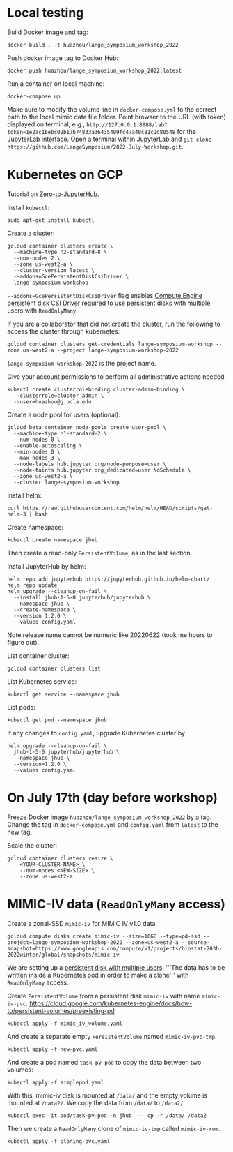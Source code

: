 # Local testing

Build Docker image and tag:
```
docker build . -t huazhou/lange_symposium_workshop_2022
```

Push docker image tag to Docker Hub:
```
docker push huazhou/lange_symposium_workshop_2022:latest
```

Run a container on local machine:
```
docker-compose up
```
Make sure to modify the volume line in `docker-compose.yml` to the correct path to the local mimic data file folder. Point browser to the URL (with token) displayed on terminal, e.g., `http://127.0.0.1:8888/lab?token=1e2ac1bebc02b17b74833a36435499fc47a40c81c2d80548` for the JupyterLab interface. Open a terminal within JupyterLab and `git clone https://github.com/LangeSymposium/2022-July-Workshop.git`.

# Kubernetes on GCP

Tutorial on [Zero-to-JupyterHub](https://zero-to-jupyterhub.readthedocs.io/).

Install `kubectl`:
```
sudo apt-get install kubectl
```

Create a cluster:
```
gcloud container clusters create \
  --machine-type n2-standard-8 \
  --num-nodes 2 \
  --zone us-west2-a \
  --cluster-version latest \
  --addons=GcePersistentDiskCsiDriver \
  lange-symposium-workshop
```
`--addons=GcePersistentDiskCsiDriver` flag enables [Compute Engine persistent disk CSI Driver](https://cloud.google.com/kubernetes-engine/docs/how-to/persistent-volumes/gce-pd-csi-driver) required to use persistent disks with multiple users with `ReadOnlyMany`.

If you are a collaborator that did not create the cluster, run the following to access the cluster through kubernetes:
```
gcloud container clusters get-credentials lange-symposium-workshop --zone us-west2-a --project lange-symposium-workshop-2022
```
`lange-symposium-workshop-2022` is the project name. 

Give your account permissions to perform all administrative actions needed.
```
kubectl create clusterrolebinding cluster-admin-binding \
  --clusterrole=cluster-admin \
  --user=huazhou@g.ucla.edu
```

Create a node pool for users (optional):
```
gcloud beta container node-pools create user-pool \
  --machine-type n1-standard-2 \
  --num-nodes 0 \
  --enable-autoscaling \
  --min-nodes 0 \
  --max-nodes 3 \
  --node-labels hub.jupyter.org/node-purpose=user \
  --node-taints hub.jupyter.org_dedicated=user:NoSchedule \
  --zone us-west2-a \
  --cluster lange-symposium-workshop
```

Install helm:
```
curl https://raw.githubusercontent.com/helm/helm/HEAD/scripts/get-helm-3 | bash
```


Create namespace:
```
kubectl create namespace jhub
```

Then create a read-only `PersistentVolume`, as in the last section. 

Install JupyterHub by helm:
```
helm repo add jupyterhub https://jupyterhub.github.io/helm-chart/
helm repo update
helm upgrade --cleanup-on-fail \
  --install jhub-1-5-0 jupyterhub/jupyterhub \
  --namespace jhub \
  --create-namespace \
  --version 1.2.0 \
  --values config.yaml
```
Note release name cannot be numeric like 20220622 (took me hours to figure out).

List container cluster:
```
gcloud container clusters list
```

List Kubernetes service:
```
kubectl get service --namespace jhub
```

List pods:
```
kubectl get pod --namespace jhub
```

If any changes to `config.yaml`, upgrade Kubernetes cluster by
```
helm upgrade --cleanup-on-fail \
  jhub-1-5-0 jupyterhub/jupyterhub \
  --namespace jhub \
  --version=1.2.0 \
  --values config.yaml
```

# On July 17th (day before workshop)

Freeze Docker image `huazhou/lange_symposium_workshop_2022` by a tag. Change the tag in `docker-compose.yml` and `config.yaml` from `latest` to the new tag.

Scale the cluster:
```
gcloud container clusters resize \
    <YOUR-CLUSTER-NAME> \
    --num-nodes <NEW-SIZE> \
    --zone us-west2-a
```

# MIMIC-IV data (`ReadOnlyMany` access)

Create a zonal-SSD `mimic-iv` for MIMIC IV v1.0 data.
```
gcloud compute disks create mimic-iv --size=10GB --type=pd-ssd --project=lange-symposium-workshop-2022 --zone=us-west2-a --source-snapshot=https://www.googleapis.com/compute/v1/projects/biostat-203b-2022winter/global/snapshots/mimic-iv
```

We are setting up a [persistent disk with multiple users](https://cloud.google.com/kubernetes-engine/docs/how-to/persistent-volumes/readonlymany-disks). '''The data has to be written inside a Kubernetes pod in order to make a clone''' with `ReadOnlyMany` access.

Create `PersistentVolume` from a persistent disk `mimic-iv` with name `mimic-iv-pvc`.
<https://cloud.google.com/kubernetes-engine/docs/how-to/persistent-volumes/preexisting-pd>
```
kubectl apply -f mimic_iv_volume.yaml
```

And create a separate empty `PersistentVolume` named `mimic-iv-pvc-tmp`.
```
kubectl apply -f new-pvc.yaml
```

And create a pod named `task-pv-pod` to copy the data between two volumes:
```
kubectl apply -f simplepod.yaml
```

With this, mimic-iv disk is mounted at `/data/` and the empty volume is mounted at `/data2/`.  We copy the data from `/data/` to `/data2/`. 
```
kubectl exec -it pod/task-pv-pod -n jhub  -- cp -r /data/ /data2
```

Then we create a `ReadOnlyMany` clone of `mimic-iv-tmp` called `mimic-iv-rom`.
```
kubectl apply -f cloning-pvc.yaml
```




